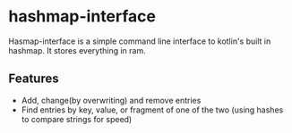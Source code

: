 # hashmap-interface
Hasmap-interface is a simple command line interface to kotlin's built in hashmap. It stores everything in ram.
## Features
* Add, change(by overwriting) and remove entries
* Find entries by key, value, or fragment of one of the two (using hashes to compare strings for speed)
